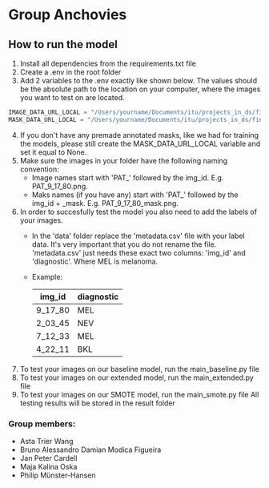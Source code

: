 # Group Anchovies
## How to run the model
1. Install all dependencies from the requirements.txt file
2. Create a .env in the root folder
3. Add 2 variables to the .env exactly like shown below. The values should be the absolute path to the location on your computer, where the images you want to test on are located.
```python
IMAGE_DATA_URL_LOCAL = "/Users/yourname/Documents/itu/projects_in_ds/final-assignment/images"
MASK_DATA_URL_LOCAL = "/Users/yourname/Documents/itu/projects_in_ds/final-assignment/masks"
```
4. If you don't have any premade annotated masks, like we had for training the models, please still create the MASK_DATA_URL_LOCAL variable and set it equal to None.
5. Make sure the images in your folder have the following naming convention:
    - Image names start with 'PAT_' followed by the img_id. E.g. PAT_9_17_80.png.
    - Maks names (if you have any) start with 'PAT_' followed by the img_id + _mask. E.g. PAT_9_17_80_mask.png.
6. In order to succesfully test the model you also need to add the labels of your images. 
    - In the 'data' folder replace the 'metadata.csv' file with your label data. It's very important that you do not rename the file. 'metadata.csv' just needs these exact two columns: 'img_id' and 'diagnostic'. Where MEL is melanoma.
    - Example:

      | img_id       | diagnostic |
      |--------------|------------|
      | 9_17_80      | MEL        |
      | 2_03_45      | NEV        |
      | 7_12_33      | MEL        |
      | 4_22_11      | BKL        |
7. To test your images on our baseline model, run the main_baseline.py file
8. To test your images on our extended model, run the main_extended.py file
9. To test your images on our SMOTE model, run the main_smote.py file
All testing results will be stored in the result folder

### Group members:
- Asta Trier Wang
- Bruno Alessandro Damian Modica Figueira
- Jan Peter Cardell
- Maja Kalina Oska
- Philip Münster-Hansen